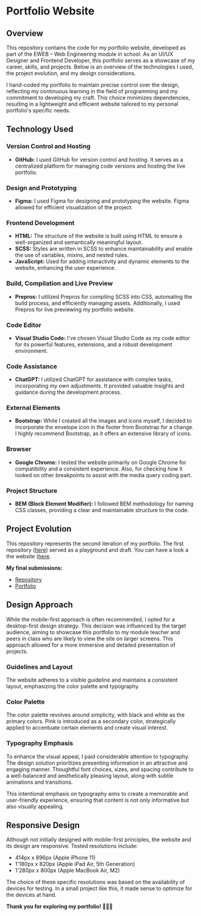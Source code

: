 # Portfolio Website

## Overview

This repository contains the code for my portfolio website, developed as part of the EWEB – Web Engineering module in school. As an UI/UX Designer and Frontend Developer, this portfolio serves as a showcase of my career, skills, and projects. Below is an overview of the technologies I used, the project evolution, and my design considerations. 

I hand-coded my portfolio to maintain precise control over the design, reflecting my continuous learning in the field of programming and my commitment to developing my craft. This choice minimizes dependencies, resulting in a lightweight and efficient website tailored to my personal portfolio's specific needs.

## Technology Used

### Version Control and Hosting
- **GitHub:** I used GitHub for version control and hosting. It serves as a centralized platform for managing code versions and hosting the live portfolio.

### Design and Prototyping
- **Figma:** I used Figma for designing and prototyping the website. Figma allowed for efficient visualization of the project.

### Frontend Development
- **HTML:** The structure of the website is built using HTML to ensure a well-organized and semantically meaningful layout.
- **SCSS:** Styles are written in SCSS to enhance maintainability and enable the use of variables, mixins, and nested rules.
- **JavaScript:** Used for adding interactivity and dynamic elements to the website, enhancing the user experience.

### Build, Compilation and Live Preview
- **Prepros:** I utilized Prepros for compiling SCSS into CSS, automating the build process, and efficiently managing assets. Additionally, I used Prepros for live previewing my portfolio website.

### Code Editor
- **Visual Studio Code:** I've chosen Visual Studio Code as my code editor for its powerful features, extensions, and a robust development environment.

### Code Assistance
- **ChatGPT:** I utilized ChatGPT for assistance with complex tasks, incorporating my own adjustments. It provided valuable insights and guidance during the development process.

### External Elements 
- **Bootstrap:** While I created all the images and icons myself, I decided to incorporate the envelope icon in the footer from Bootstrap for a change. I highly recommend Bootstrap, as it offers an extensive library of icons.

### Browser
- **Google Chrome:** I tested the website primarily on Google Chrome for compatibility and a consistent experience. Also, for checking how it looked on other breakpoints to assist with the media query coding part.

### Project Structure
- **BEM (Block Element Modifier):** I followed BEM methodology for naming CSS classes, providing a clear and maintainable structure to the code.

## Project Evolution

This repository represents the second iteration of my portfolio. The first repository ([here](https://github.com/notaira/portfolio)) served as a playground and draft. You can have a look a the website ([here](https://notaira.github.io/portfolio/).

**My final submissions:**
- [Repository](https://github.com/notaira/portfolio-v2)
- [Portfolio](https://notaira.github.io/portfolio-v2/)

## Design Approach

While the mobile-first approach is often recommended, I opted for a desktop-first design strategy. This decision was influenced by the target audience, aiming to showcase this portfolio to my module teacher and peers in class who are likely to view the site on larger screens. This approach allowed for a more immersive and detailed presentation of projects.

### Guidelines and Layout 
The website adheres to a visible guideline and maintains a consistent layout, emphasizing the color palette and typography.

### Color Palette
The color palette revolves around simplicity, with black and white as the primary colors. Pink is introduced as a secondary color, strategically applied to accentuate certain elements and create visual interest.

### Typography Emphasis
To enhance the visual appeal, I paid considerable attention to typography. The design solution prioritizes presenting information in an attractive and engaging manner. Thoughtful font choices, sizes, and spacing contribute to a well-balanced and aesthetically pleasing layout, along with subtle animations and transitions.

This intentional emphasis on typography aims to create a memorable and user-friendly experience, ensuring that content is not only informative but also visually appealing.

## Responsive Design

Although not initially designed with mobile-first principles, the website and its design are responsive. Tested resolutions include:
- 414px x 896px (Apple iPhone 11)
- 1'180px x 820px (Apple iPad Air, 5th Generation)
- 1'280px x 800px (Apple MacBook Air, M2)

The choice of these specific resolutions was based on the availability of devices for testing. In a small project like this, it made sense to optimize for the devices at hand.

**Thank you for exploring my portfolio! 👩🏻‍💻**
